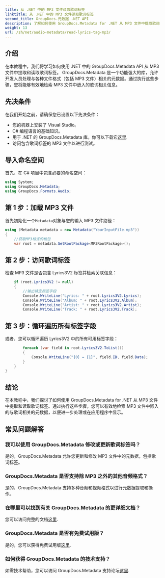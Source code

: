 ```yaml
---
title: 从 .NET 中的 MP3 文件读取歌词标签
linktitle: 从 .NET 中的 MP3 文件读取歌词标签
second_title: GroupDocs.元数据 .NET API
description: 了解如何使用 GroupDocs.Metadata for .NET 从 MP3 文件中提取歌词标签。请按照我们的分步教程进行操作。
weight: 13
url: /zh/net/audio-metadata/read-lyrics-tag-mp3/
---
```

## 介绍
在本教程中，我们将学习如何使用 .NET 中的 GroupDocs.Metadata API 从 MP3 文件中提取和读取歌词标签。 GroupDocs.Metadata 是一个功能强大的库，允许开发人员处理与各种文件格式（包括 MP3 文件）相关的元数据。通过执行这些步骤，您将能够有效地检索 MP3 文件中嵌入的歌词相关信息。
## 先决条件
在我们开始之前，请确保您已设置以下先决条件：
- 您的机器上安装了 Visual Studio。
- C# 编程语言的基础知识。
- 用于 .NET 的 GroupDocs.Metadata 库。你可以下载它[这里](https://releases.groupdocs.com/metadata/net/).
- 访问包含歌词标签的 MP3 文件以进行测试。

## 导入命名空间
首先，在 C# 项目中包含必要的命名空间：
```csharp
using System;
using GroupDocs.Metadata;
using GroupDocs.Formats.Audio;
```
## 第 1 步：加载 MP3 文件
首先初始化一个`Metadata`对象与您的输入 MP3 文件路径：
```csharp
using (Metadata metadata = new Metadata("YourInputFile.mp3"))
{
    //获取MP3格式的根包
    var root = metadata.GetRootPackage<MP3RootPackage>();
```
## 第 2 步：访问歌词标签
检查 MP3 文件是否包含 Lyrics3V2 标签并检索关联信息：
```csharp
    if (root.Lyrics3V2 != null)
    {
        //输出特定标签字段
        Console.WriteLine("Lyrics: " + root.Lyrics3V2.Lyrics);
        Console.WriteLine("Album: " + root.Lyrics3V2.Album);
        Console.WriteLine("Artist: " + root.Lyrics3V2.Artist);
        Console.WriteLine("Track: " + root.Lyrics3V2.Track);
```
## 第 3 步：循环遍历所有标签字段
或者，您可以循环遍历 Lyrics3V2 中的所有可用标签字段：
```csharp
        foreach (var field in root.Lyrics3V2.ToList())
        {
            Console.WriteLine("{0} = {1}", field.ID, field.Data);
        }
    }
}
```

## 结论
在本教程中，我们探讨了如何使用 GroupDocs.Metadata for .NET 从 MP3 文件中提取和读取歌词标签。通过执行这些步骤，您可以有效地检索 MP3 文件中嵌入的与歌词相关的元数据，以便进一步处理或在应用程序中显示。

## 常见问题解答
### 我可以使用 GroupDocs.Metadata 修改或更新歌词标签吗？
是的，GroupDocs.Metadata 允许您更新和修改 MP3 文件中的元数据，包括歌词标签。
### GroupDocs.Metadata 是否支持除 MP3 之外的其他音频格式？
是的，GroupDocs.Metadata 支持多种音频和视频格式以进行元数据提取和操作。
### 在哪里可以找到有关 GroupDocs.Metadata 的更详细文档？
您可以访问完整的文档[这里](https://tutorials.groupdocs.com/metadata/net/).
### GroupDocs.Metadata 是否有免费试用版？
是的，您可以获得免费试用版[这里](https://releases.groupdocs.com/).
### 如何获得 GroupDocs.Metadata 的技术支持？
如需技术帮助，您可以访问 GroupDocs.Metadata 支持论坛[这里](https://forum.groupdocs.com/c/metadata/14).